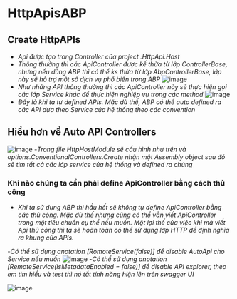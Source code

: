 # HttpApisABP
## Create HttpAPIs
- *Api được tạo trong Controller của project .HttpApi.Host*
- *Thông thường thì các ApiController được kế thừa từ lớp ControllerBase, nhưng nếu dùng ABP thì có thể ks thừa từ lớp AbpControllerBase, lớp này sẽ hỗ trợ một số dịch vụ phổ biến trong ABP*
  ![image](https://github.com/longdmhe161226/HttpApisABP/assets/100985816/6bb18530-20d4-4740-8997-4d9ef4ea7aba)
- *Như những API thông thường thì các ApiController này sẽ thực hiện gọi các lớp Service khác để thực hiện nghiệp vụ trong các method*
![image](https://github.com/longdmhe161226/HttpApisABP/assets/100985816/940123ce-c932-4183-b3ee-f54837446789)
- *Đấy là khi ta tự defined APIs. Mặc dù thế, ABP có thể auto defined ra các API dựa theo Service của hệ thống theo các convention*
## Hiểu hơn về Auto API Controllers
![image](https://github.com/longdmhe161226/HttpApisABP/assets/100985816/df82053c-d7eb-488f-a52a-216fad393b24)
-*Trong file HttpHostModule sẽ cấu hình như trên và options.ConventionalControllers.Create nhận một Assembly object sau đó sẽ tìm tất cả các lớp service của hệ thống và defined ra chúng*

### Khi nào chúng ta cần phải define ApiController bằng cách thủ công
  + *Khi ta sử dụng ABP thì hầu hết sẽ không tự define ApiController bằng các thủ công. Mặc dù thế nhưng cũng có thể vẫn viết ApiController trong một tiêu chuẩn cụ thể nếu muốn. Một lợi thế của việc khi mà viết Api thủ công thì ta sẽ hoàn toàn có thể sử dụng lớp HTTP để định nghĩa ra khung của APIs.*

-*Có thể sử dụng anotation [RomoteService(false)] để disable AutoApi cho Service nếu muốn*
![image](https://github.com/longdmhe161226/HttpApisABP/assets/100985816/f85ca188-15e5-42ef-ba54-c3ed8e25581e)
-*Có thể sử dụng anotation [RemoteService(IsMetadataEnabled = false)] để disable API explorer, theo em tìm hiểu và test thì nó tắt tính năng hiện lên trên swagger UI*

![image](https://github.com/longdmhe161226/HttpApisABP/assets/100985816/14521d6f-47a2-4c30-a638-3bd863cb922a)
